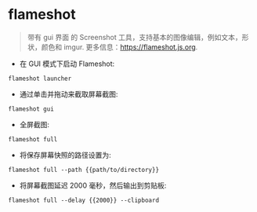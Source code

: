 # flameshot

> 带有 gui 界面 的 Screenshot 工具，支持基本的图像编辑，例如文本，形状，颜色和 imgur.
> 更多信息：<https://flameshot.js.org>.

- 在 GUI 模式下启动 Flameshot:

`flameshot launcher`

- 通过单击并拖动来截取屏幕截图:

`flameshot gui`

- 全屏截图:

`flameshot full`

- 将保存屏幕快照的路径设置为:

`flameshot full --path {{path/to/directory}}`

- 将屏幕截图延迟 2000 毫秒，然后输出到剪贴板:

`flameshot full --delay {{2000}} --clipboard`
